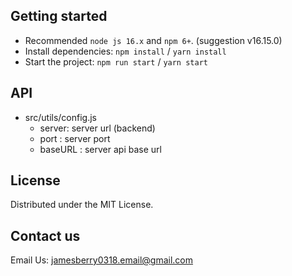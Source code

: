 ## Getting started

- Recommended `node js 16.x` and `npm 6+`. (suggestion v16.15.0)
- Install dependencies: `npm install` / `yarn install`
- Start the project: `npm run start` / `yarn start`

## API
- src/utils/config.js
  - server: server url (backend)
  - port : server port
  - baseURL : server api base url

## License

Distributed under the MIT License.

## Contact us

Email Us: jamesberry0318.email@gmail.com
